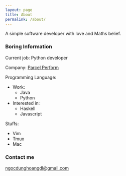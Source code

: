 ```yaml
---
layout: page
title: About
permalink: /about/
---
```


A simple software developer with love and Maths belief.

### Boring Information
Current job:
  Python developer

Company:
[Parcel Perform](parcelperform.com)

Programming Language:
- Work:
  - Java
  - Python
- Interested in:
  - Haskell
  - Javascript

Stuffs:
- Vim
- Tmux
- Mac


### Contact me

[ngocdunghoangdl@gmail.com](mailto:ngocdunghoangdl@gmail.com)
